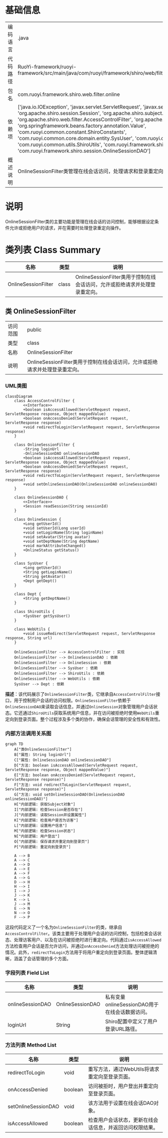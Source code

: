 # 基础信息

|      |      |
|------|------|
| 编码语言 | .java |
| 代码路径 | RuoYi-framework/ruoyi-framework/src/main/java/com/ruoyi/framework/shiro/web/filter/online/OnlineSessionFilter.java |
| 包名 | com.ruoyi.framework.shiro.web.filter.online |
| 依赖项 | ['java.io.IOException', 'javax.servlet.ServletRequest', 'javax.servlet.ServletResponse', 'org.apache.shiro.session.Session', 'org.apache.shiro.subject.Subject', 'org.apache.shiro.web.filter.AccessControlFilter', 'org.apache.shiro.web.util.WebUtils', 'org.springframework.beans.factory.annotation.Value', 'com.ruoyi.common.constant.ShiroConstants', 'com.ruoyi.common.core.domain.entity.SysUser', 'com.ruoyi.common.enums.OnlineStatus', 'com.ruoyi.common.utils.ShiroUtils', 'com.ruoyi.framework.shiro.session.OnlineSession', 'com.ruoyi.framework.shiro.session.OnlineSessionDAO'] |
| 概述说明 | OnlineSessionFilter类管理在线会话访问，处理请求和登录重定向。 |

# 说明

OnlineSessionFilter类的主要功能是管理在线会话的访问控制，能够根据设定条件允许或拒绝用户的请求，并在需要时处理登录重定向操作。

# 类列表 Class Summary

| 名称   | 类型  | 说明 |
|-------|------|-------------|
| OnlineSessionFilter | class | OnlineSessionFilter类用于控制在线会话访问，允许或拒绝请求并处理登录重定向。 |



## 类 OnlineSessionFilter

|      |      |
|------|------|
| 访问范围 | public |
| 类型 | class |
| 名称 | OnlineSessionFilter |
| 说明 | OnlineSessionFilter类用于控制在线会话访问，允许或拒绝请求并处理登录重定向。 |


### UML类图

```mermaid
classDiagram
    class AccessControlFilter {
        <<Interface>>
        +boolean isAccessAllowed(ServletRequest request, ServletResponse response, Object mappedValue)
        +boolean onAccessDenied(ServletRequest request, ServletResponse response)
        +void redirectToLogin(ServletRequest request, ServletResponse response)
    }

    class OnlineSessionFilter {
        -String loginUrl
        -OnlineSessionDAO onlineSessionDAO
        +boolean isAccessAllowed(ServletRequest request, ServletResponse response, Object mappedValue)
        +boolean onAccessDenied(ServletRequest request, ServletResponse response)
        +void redirectToLogin(ServletRequest request, ServletResponse response)
        +void setOnlineSessionDAO(OnlineSessionDAO onlineSessionDAO)
    }

    class OnlineSessionDAO {
        <<Interface>>
        +Session readSession(String sessionId)
    }

    class OnlineSession {
        +Long getUserId()
        +void setUserId(Long userId)
        +void setLoginName(String loginName)
        +void setAvatar(String avatar)
        +void setDeptName(String deptName)
        +void markAttributeChanged()
        +OnlineStatus getStatus()
    }

    class SysUser {
        +Long getUserId()
        +String getLoginName()
        +String getAvatar()
        +Dept getDept()
    }

    class Dept {
        +String getDeptName()
    }

    class ShiroUtils {
        +SysUser getSysUser()
    }

    class WebUtils {
        +void issueRedirect(ServletRequest request, ServletResponse response, String url)
    }

    OnlineSessionFilter --> AccessControlFilter : 实现
    OnlineSessionFilter --> OnlineSessionDAO : 依赖
    OnlineSessionFilter --> OnlineSession : 依赖
    OnlineSessionFilter --> SysUser : 依赖
    OnlineSessionFilter --> ShiroUtils : 依赖
    OnlineSessionFilter --> WebUtils : 依赖
    SysUser --> Dept : 依赖
```

**描述**：该代码展示了`OnlineSessionFilter`类，它继承自`AccessControlFilter`接口，用于控制用户会话的访问权限。`OnlineSessionFilter`依赖于`OnlineSessionDAO`来读取会话信息，并通过`OnlineSession`对象管理用户会话状态。它还通过`ShiroUtils`获取系统用户信息，并在访问被拒绝时使用`WebUtils`重定向到登录页面。整个过程涉及多个类的协作，确保会话管理的安全性和有效性。


### 内部方法调用关系图

```mermaid
graph TD
    A["类OnlineSessionFilter"]
    B["属性: String loginUrl"]
    C["属性: OnlineSessionDAO onlineSessionDAO"]
    D["方法: boolean isAccessAllowed(ServletRequest request, ServletResponse response, Object mappedValue)"]
    E["方法: boolean onAccessDenied(ServletRequest request, ServletResponse response)"]
    F["方法: void redirectToLogin(ServletRequest request, ServletResponse response)"]
    G["方法: void setOnlineSessionDAO(OnlineSessionDAO onlineSessionDAO)"]
    H["内部逻辑: 获取Subject对象"]
    I["内部逻辑: 检查Session是否存在"]
    J["内部逻辑: 读取Session并设置属性"]
    K["内部逻辑: 检查用户是否为访客"]
    L["内部逻辑: 设置用户信息"]
    M["内部逻辑: 检查Session状态"]
    N["内部逻辑: 用户登出"]
    O["内部逻辑: 保存请求并重定向到登录页"]
    P["内部逻辑: 重定向到登录页"]

    A --> B
    A --> C
    A --> D
    A --> E
    A --> F
    A --> G
    D --> H
    H --> I
    I --> J
    J --> K
    K --> L
    J --> M
    E --> N
    N --> O
    F --> P
```

这段代码定义了一个名为`OnlineSessionFilter`的类，继承自`AccessControlFilter`。该类主要用于处理用户会话的访问控制，包括检查会话状态、处理访客用户、以及在访问被拒绝时进行重定向。代码通过`isAccessAllowed`方法检查用户会话是否允许访问，并通过`onAccessDenied`方法处理访问被拒绝的情况。此外，`redirectToLogin`方法用于将用户重定向到登录页面。整体逻辑清晰，涵盖了会话管理的多个方面。

### 字段列表 Field List

| 名称  | 类型  | 说明 |
|-------|-------|------|
| onlineSessionDAO | OnlineSessionDAO | 私有变量onlineSessionDAO用于在线会话数据访问。 |
| loginUrl | String | Shiro配置中定义了用户登录URL路径。 |

### 方法列表 Method List

| 名称  | 类型  | 说明 |
|-------|-------|------|
| redirectToLogin | void | 重写方法，通过WebUtils将请求重定向至登录页面。 |
| onAccessDenied | boolean | 访问被拒时，用户登出并重定向至登录页面。 |
| setOnlineSessionDAO | void | 该方法用于设置在线会话DAO对象。 |
| isAccessAllowed | boolean | 检查用户会话状态，更新在线会话信息，并返回访问权限结果。 |




